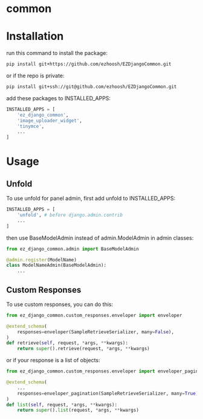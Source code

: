 # common

# Installation

run this command to install the package:

``` bash
pip install git+https://github.com/ezhoosh/EZDjangoCommon.git
```

or if the repo is private:

``` bash
pip install git+ssh://git@github.com/ezhoosh/EZDjangoCommon.git
```

add these packages to INSTALLED_APPS:

``` python
INSTALLED_APPS = [
    'ez_django_common',
    'image_uploader_widget',
    'tinymce',
    ...
]
```

# Usage

## Unfold
To use unfold for panel admin, first add unfold to INSTALLED_APPS:

``` python
INSTALLED_APPS = [
    'unfold', # before django.admin.contrib
    ...
]
```

then use BaseModelAdmin instead of admin.ModelAdmin in admin classes:

``` python
from ez_django_common.admin import BaseModelAdmin

@admin.register(ModelName)
class ModelNameAdmin(BaseModelAdmin):
    ...
```

## Custom Responses
To use custom responses, you can do this:

``` python
from ez_django_common.custom_responses.enveloper import enveloper

@extend_schema(
    responses=enveloper(SampleRetrieveSerializer, many=False),
)
def retrieve(self, request, *args, **kwargs):
    return super().retrieve(request, *args, **kwargs)
```

or if your response is a list of objects:

``` python
from ez_django_common.custom_responses.enveloper import enveloper_pagination

@extend_schema(
    ...
    responses=enveloper_pagination(SampleRetrieveSerializer, many=True),
)
def list(self, request, *args, **kwargs):
    return super().list(request, *args, **kwargs)
```